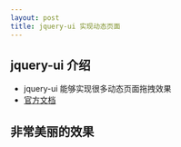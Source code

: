 ```yaml
---
layout: post
title: jquery-ui 实现动态页面
---
```


## jquery-ui 介绍
- jquery-ui 能够实现很多动态页面拖拽效果
- [官方文档 ](http://jqueryui.com/)

## 非常美丽的效果